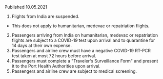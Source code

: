 Published 10.05.2021
1. Flights from India are suspended.
- This does not apply to humanitarian, medevac or repatriation flights.
2. Passengers arriving from India on humanitarian, medevac or repatriation flights are subject to a COVID-19 test upon arrival and to quarantine for 14 days at their own expense.
3. Passengers and airline crew must have a negative COVID-19 RT-PCR test taken at most 72 hours before arrival.
4. Passengers must complete a "Traveler's Surveillance Form" and present it to the Port Health Authorities upon arrival.
5. Passengers and airline crew are subject to medical screening.

